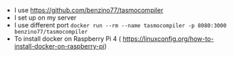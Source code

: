 - I use https://github.com/benzino77/tasmocompiler 
- I set up on my server
- I use different port ```docker run --rm --name tasmocompiler -p 8080:3000 benzino77/tasmocompiler```
- To install docker on Raspberry Pi 4 ( https://linuxconfig.org/how-to-install-docker-on-raspberry-pi)
